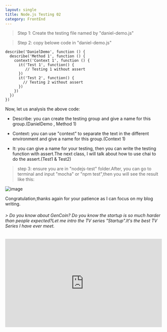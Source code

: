 ```yaml
---
layout: single
title: Node.js Testing 02
category: FrontEnd
---
```


> Step 1: Create the testing file named by
"daniel-demo.js"


> Step 2: copy belowe code in "daniel-demo.js"

```
describe('DanielDemo', function () {
  describe('Method 1', function () {
    context('Context 1', function () {
      it('Test 1', function() {
         // Testing 1 without assert
      })
      it('Test 2', function() {
        // Testing 2 without assert
      })
    })
  })
})
```


Now, let us analysis the above code:

- Describe: you can create the testing group and give a name for this group.(DanielDemo , Method 1)

- Context: you can use "context" to separate the text in the different environment and give a name for this group.(Context 1)

- It: you can give a name for your testing, then you can write the testing function with assert.The next class, I will talk about how to use chai to do the assert.(Test1 & Test2)



> step 3: ensure you are in "nodejs-test" folder.After, you can go to terminal and input "mocha" or "npm test",then you will see the result like this:

![image](http://i4.piimg.com/567571/240cfb3790e197a1.png)


Congratulation,thanks again for your patience as I can focus on my blog writing.




###### > Do you know about GenCoin? Do you know the startup is so much harder than people expected?Let me intro the TV series "Startup".It's the best TV Series I have ever meet.

<div style="max-width:640px; margin:0 auto 10px;" >
<div
style="position: relative;
width:100%;
padding-bottom:56.25%;
height:0;">

<iframe style="position: absolute;top: 0;left: 0;width: 100%;height: 100%;" src="https://www.youtube.com/embed/yCf_MpXAXK8" frameborder="0" allowfullscreen></iframe>
</div>
</div>
